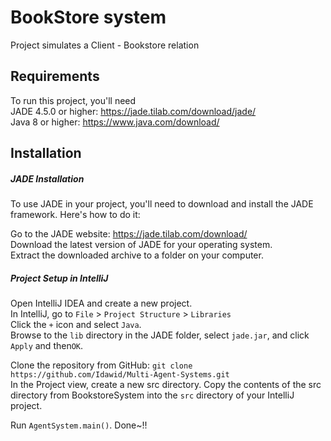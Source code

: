 # BookStore system

Project simulates a Client - Bookstore relation

## Requirements
To run this project, you'll need  
JADE 4.5.0 or higher: https://jade.tilab.com/download/jade/  
Java 8 or higher: https://www.java.com/download/  

## Installation

##### JADE Installation
To use JADE in your project, you'll need to download and install the JADE framework. Here's how to do it:
 
Go to the JADE website: https://jade.tilab.com/download/  
Download the latest version of JADE for your operating system.  
Extract the downloaded archive to a folder on your computer.  


##### Project Setup in IntelliJ
Open IntelliJ IDEA and create a new project.  
In IntelliJ, go to `File` > `Project Structure` > `Libraries`  
Click the `+` icon and select `Java`.  
Browse to the `lib` directory in the JADE folder, select `jade.jar`, and click `Apply` and then`OK`.

Clone the repository from GitHub: `git clone https://github.com/Idawid/Multi-Agent-Systems.git`  
In the Project view, create a new src directory.
Copy the contents of the src directory from BookstoreSystem into the `src` directory of your IntelliJ project.  

Run `AgentSystem.main()`. Done~!!